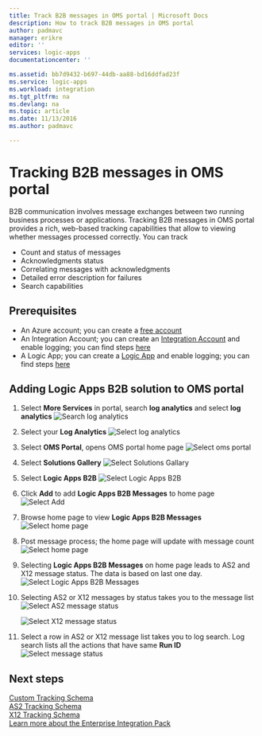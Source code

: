 ```yaml
---
title: Track B2B messages in OMS portal | Microsoft Docs
description: How to track B2B messages in OMS portal
author: padmavc
manager: erikre
editor: ''
services: logic-apps
documentationcenter: ''

ms.assetid: bb7d9432-b697-44db-aa88-bd16ddfad23f
ms.service: logic-apps
ms.workload: integration
ms.tgt_pltfrm: na
ms.devlang: na
ms.topic: article
ms.date: 11/13/2016
ms.author: padmavc

---
```

# Tracking B2B messages in OMS portal
B2B communication involves message exchanges between two running business processes or applications. Tracking B2B messages in OMS portal provides a rich, web-based tracking capabilities that allow to viewing whether messages processed correctly.  You can track

* Count and status of messages
* Acknowledgments status
* Correlating messages with acknowledgments
* Detailed error description for failures
* Search capabilities

## Prerequisites
* An Azure account; you can create a [free account](https://azure.microsoft.com/free)
* An Integration Account; you can create an [Integration Account](app-service-logic-enterprise-integration-create-integration-account.md) and enable logging; you can find steps [here](app-service-logic-track-b2b-message.md)
* A Logic App; you can create a [Logic App](app-service-logic-create-a-logic-app.md) and enable logging; you can find steps [here](app-service-logic-monitor-your-logic-apps.md)

## Adding Logic Apps B2B solution to OMS portal
1. Select **More Services** in portal, search **log analytics** and select **log analytics**
![Search log analytics](./media/app-service-logic-track-b2b-messages-omsportal/browseloganalytics.png)  

2. Select your **Log Analytics**
![Select log analytics](./media/app-service-logic-track-b2b-messages-omsportal/selectla.png)

3. Select **OMS Portal**, opens OMS portal home page
![Select oms portal](./media/app-service-logic-track-b2b-messages-omsportal/omsportalpage.png)

4. Select **Solutions Gallery** 
![Select Solutions Gallary](./media/app-service-logic-track-b2b-messages-omsportal/omshomepage1.png)

5. Select **Logic Apps B2B**
![Select Logic Apps B2B](./media/app-service-logic-track-b2b-messages-omsportal/omshomepage2.png)

6. Click **Add** to add **Logic Apps B2B Messages** to home page
![Select Add](./media/app-service-logic-track-b2b-messages-omsportal/omshomepage3.png)

7. Browse home page to view **Logic Apps B2B Messages**
![Select home page](./media/app-service-logic-track-b2b-messages-omsportal/omshomepage4.png)

8. Post message process; the home page will update with message count
![Select home page](./media/app-service-logic-track-b2b-messages-omsportal/omshomepage6.png)

9. Selecting **Logic Apps B2B Messages** on home page leads to AS2 and X12 message status.  The data is based on last one day.
![Select Logic Apps B2B Messages](./media/app-service-logic-track-b2b-messages-omsportal/omshomepage5.png)

10. Selecting AS2 or X12 messages by status takes you to the message list
![Select AS2 message status](./media/app-service-logic-track-b2b-messages-omsportal/as2messagelist.png)

    ![Select X12 message status](./media/app-service-logic-track-b2b-messages-omsportal/x12messagelist.png)

11. Select a row in AS2 or X12 message list takes you to log search.  Log search lists all the actions that have same **Run ID**
![Select message status](./media/app-service-logic-track-b2b-messages-omsportal/logsearch.png)


## Next steps
[Custom Tracking Schema](app-service-logic-track-integration-account-custom-tracking-shema.md "Learn about Custom Tracking Schema")   
[AS2 Tracking Schema](app-service-logic-track-integration-account-as2-tracking-shemas.md "Learn about AS2 Tracking Schema")    
[X12 Tracking Schema](app-service-logic-track-integration-account-x12-tracking-shemas.md "Learn about X12 Tracking Schema")  
[Learn more about the Enterprise Integration Pack](app-service-logic-enterprise-integration-overview.md "Learn about Enterprise Integration Pack") 